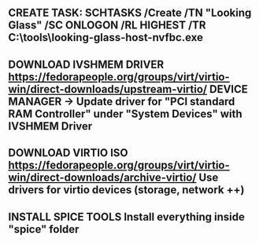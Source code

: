CREATE TASK:
SCHTASKS /Create /TN "Looking Glass" /SC  ONLOGON /RL HIGHEST /TR C:\tools\looking-glass-host-nvfbc.exe
----------


DOWNLOAD IVSHMEM DRIVER
https://fedorapeople.org/groups/virt/virtio-win/direct-downloads/upstream-virtio/
DEVICE MANAGER -> Update driver for "PCI standard RAM Controller" under "System Devices" with IVSHMEM Driver
-----------


DOWNLOAD VIRTIO ISO
https://fedorapeople.org/groups/virt/virtio-win/direct-downloads/archive-virtio/
Use drivers for virtio devices (storage, network ++)
-----------


INSTALL SPICE TOOLS
Install everything inside "spice" folder
-----------

